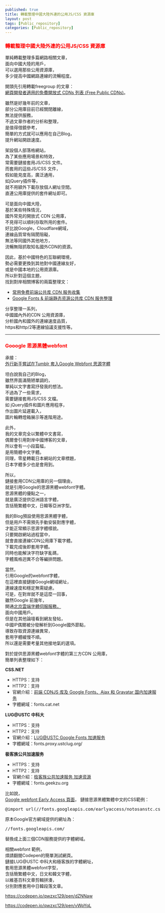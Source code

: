 ```yaml
---
published: true
title: 轉載整理中國大陸外連的公用JS/CSS 資源庫
layout: post
tags: [Public_repository]
categories: [Public_repository]
---
```


### <font color="red">轉載整理中國大陸外連的公用JS/CSS 資源庫</font> 

單純轉載整理多篇網路相關文章，   
面向中國大陸的用戶，    
可以選用那些公用資源庫，    
多少提高中國網路連線的流暢程度。    
    
開頭先引用轉載freegroup 的文章：   
[網頁開發者適用的免費開放式 CDNs 列表 (Free Public CDNs)][1]。    
    
雖然是好幾年前的文章，   
部分公用庫目前已經關閉離線，    
無法提供服務，   
不過文章作者的分析和整理，   
是值得借鏡參考，    
簡單的方式就可以應用在自己Blog，    
提升網站開啟速度。   
    
架設個人部落格網站，    
為了某些應用場景和特效，    
常需要鏈接套用JS/CSS 文件。   
而套用的這些JS/CSS 文件，    
假如能見度高，廣泛通用，    
如jQuery插件等，   
就不用額外下載存放個人網址空間。    
直連公用庫提供的套件網址即可。   
    
可是面向中國大陸，   
基於某些特殊情況，   
國外常見的開放式 CDN 公用庫，   
不見得可以順利存取所用的套件。   
好比說Google，Cloudflare網域，   
連線品質常有隔閡阻礙，   
無法等同國外其他地方，   
流暢無阻抓取知名國外CDN的資源。   
    
因此，基於中國特色的互聯網環境，    
勢必需要更換到其他對中國連線友好，   
或是中國本地的公用資源庫。   
所以針對這個主題，   
找到對岸相關博客的兩篇整理文：   
* [<span lang="zh-Hans">常用免费前端公共库 CDN 服务收集</span>][6]
* [<span lang="zh-Hans">Google Fonts & 前端静态资源公共库 CDN 服务整理</span>][7]

分享整理一系列，    
中國國內外的CDN 公用資源庫，    
分析國內和國外的連線速度品質，   
https和http/2等連線協議支援性等。    
    
----

### <font color="red">Gooogle 思源黑體webfont</font>  
    
承接：   
[外行新手嘗試在Tumblr 套入Google Webfont 思源字體][9]        
        
坦白說我自己的Blog，    
雖然界面滿簡陋單調的，   
單純以文字書寫抒發我的想法。    
不過為了一些需求，   
需要鏈接套用JS/CSS 文檔。    
如 jQuery插件和圖片應用程序，    
作出圖片延遲載入，   
圖片輪轉燈箱展示等進階用途。    
    
此外，   
我的文章完全以繁體中文書寫，    
偶爾會引用對岸中國博客的文章，   
所以會有一小段篇幅，    
是用簡體中文字體。   
同理，零星轉載日本網站的文章標題，   
日本字體多少也是會用到。    
    
所以，   
鏈接套用CDN公用庫的另一個理由，   
就是引用Google的思源黑體webfont字體。   
思源黑體的優點之一，    
就是廣泛提供亞洲語言字體，   
含括簡繁體中文，日韓等亞洲字型。    
    
我的Blog預設使用思源黑體字體，   
但是用戶不需預先手動安裝對應字體，   
才能正常顯示思源字體樣貌。   
只要開啟網站過程當中，   
就會直接連線CDN公用庫下載字體。   
下載完成後即套用字體。   
同時也能解決字符缺字亂碼，   
字體風格迥異不合等編排問題。    
    
當然，   
引用Google的webfont字體，   
在這裡直接鏈接Google網域網址，    
連線速度和穩定無需疑慮。    
可是，在對岸就不是這麼一回事，   
雖然Google 前幾年，   
開通[北京雲端字體伺服服務，][5]   
面向中國用戶。   
但是在其他論壇看到網友發帖，    
中國IP偶爾被分發解析到Google國外節點，   
導致存取資源連線異常，   
套用字體緩慢不順。   
所以還是需要考量其他接地氣的選項。   
    
對於提供思源黑體webfont字體的第三方CDN 公用庫，   
簡單列表整理如下：   

**CSS.NET**
* HTTPS：支持
* HTTP2：支持
* 官網介紹：[<span lang="zh-Hans">前端 CDNJS 库及 Google Fonts、Ajax 和 Gravatar 国内加速服务</span>][2]
* 字體網域：fonts.cat.net

**LUG@USTC 中科大**
* HTTPS：支持
* HTTP2：支持
* 官網介紹：[<span lang="zh-Hans">LUG@USTC Google Fonts 加速服务</span>][3]
* 字體網域：fonts.proxy.ustclug.org/

**极客族公共加速服务**
* HTTPS：支持
* HTTP2：支持
* 官網介紹：[<span lang="zh-Hans">极客族公共加速服务 加速资源</span>][4]
* 字體網域：fonts.geekzu.org
    
比如說，    
[Google webfont Early Access 頁面][8]，
鏈接思源黑體繁體中文的CSS範例：   
<pre class="prettyprint lang-css">@import url(//fonts.googleapis.com/earlyaccess/notosanstc.css); </pre>
原本Google官方網域提供的網址為：
<pre class="prettyprint lang-css">//fonts.googleapis.com/</pre>
替換成上面三個CDN服務提供的字體網域。    

相關webfont 範例，   
煩請翻閱Codepen的簡單測試網頁。   
鏈接LUG@USTC 中科大和極客族的字體網址，    
套用思源黑體webfont字型，    
含括簡繁體中文，日文和韓文字體，    
以維基百科文章剪輯拼湊，    
分別對應套用中日韓段落文章。    

https://codepen.io/qwzxc129/pen/dZNNaw

https://codepen.io/qwzxc129/pen/vWpYqL


[1]: https://free.com.tw/free-public-cdns/
[2]: https://sb.sb/css-cdn/
[3]: https://lug.ustc.edu.cn/wiki/lug/services/googlefonts
[4]: https://cdn.geekzu.org/cached.html
[5]: https://www.ziti163.com/Item/36.aspx
[6]: https://blog.nfz.moe/archives/public-static-cdn-service.html
[7]: https://www.gobyseo.com/2017/08/29/Google-Fonts-&-%E5%89%8D%E7%AB%AF%E9%9D%99%E6%80%81%E8%B5%84%E6%BA%90%E5%85%AC%E5%85%B1%E5%BA%93-CDN-%E6%9C%8D%E5%8A%A1%E6%95%B4%E7%90%86/
[8]: https://fonts.google.com/earlyaccess
[9]: https://shengshampoo.tumblr.com/post/147851303138/
